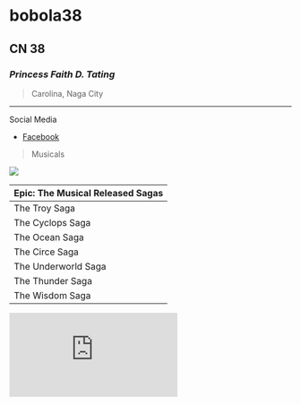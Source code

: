 # bobola38
## CN 38
### *Princess Faith D. Tating*
> Carolina, Naga City
---
Social Media
- [Facebook](https://facebook.com)


> Musicals

![](https://encrypted-tbn1.gstatic.com/images?q=tbn:ANd9GcQl_dxMXUHRDcUh_BCKBWfbwvS5y7PULHLELm8vvViazaXCuvaR)


| Epic: The Musical Released Sagas |
| ----------- |
| The Troy Saga |
| The Cyclops Saga |
| The Ocean Saga |
| The Circe Saga |
| The Underworld Saga |
| The Thunder Saga |
| The Wisdom Saga |

<div class="embed-spotify-list">
    <iframe src="https://open.spotify.com/embed/album/(https://open.spotify.com/album/6SxVoqHzmrFnPno9DWedMj?si=pIEx71FORbGqQbVj9P7FvQ)" 
        frameborder="0" 
        allowtransparency="true" 
        allow="encrypted-media">
    </iframe>
</div>
